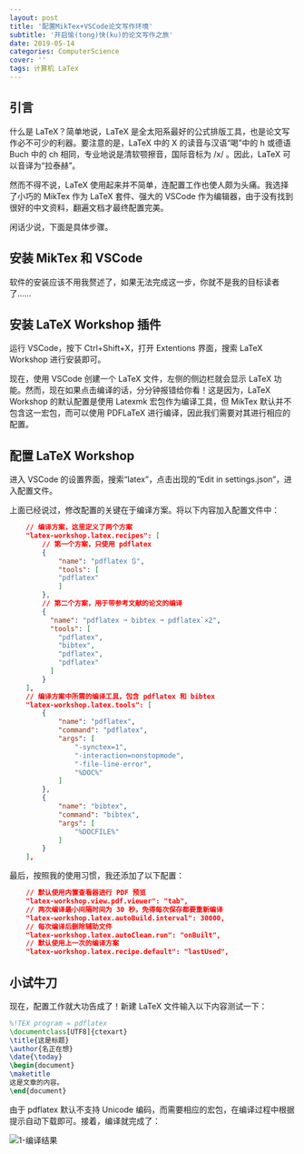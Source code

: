 ```yaml
---
layout: post
title: '配置MikTex+VSCode论文写作环境'
subtitle: '开启愉(tong)快(ku)的论文写作之旅'
date: 2019-05-14
categories: ComputerScience
cover: ''
tags: 计算机 LaTex
---
```


## 引言

什么是 LaTeX？简单地说，LaTeX 是全太阳系最好的公式排版工具，也是论文写作必不可少的利器。要注意的是，LaTeX 中的 X 的读音与汉语“喝”中的 h 或德语 Buch 中的 ch 相同，专业地说是清软颚擦音，国际音标为 /x/ 。因此，LaTeX 可以音译为“拉泰赫”。

然而不得不说，LaTeX 使用起来并不简单，连配置工作也使人颇为头痛。我选择了小巧的 MikTex 作为 LaTeX 套件、强大的 VSCode 作为编辑器，由于没有找到很好的中文资料，翻遍文档才最终配置完美。

闲话少说，下面是具体步骤。

## 安装 MikTex 和 VSCode

软件的安装应该不用我赘述了，如果无法完成这一步，你就不是我的目标读者了……

## 安装 LaTeX Workshop 插件

运行 VSCode，按下 Ctrl+Shift+X，打开 Extentions 界面，搜索 LaTeX Workshop 进行安装即可。

现在，使用 VSCode 创建一个 LaTeX 文件，左侧的侧边栏就会显示 LaTeX 功能。然而，现在如果点击编译的话，分分钟报错给你看！这是因为，LaTeX Workshop 的默认配置是使用 Latexmk 宏包作为编译工具，但 MikTex 默认并不包含这一宏包，而可以使用 PDFLaTeX 进行编译，因此我们需要对其进行相应的配置。

## 配置 LaTeX Workshop

进入 VSCode 的设置界面，搜索“latex”，点击出现的“Edit in settings.json”，进入配置文件。

上面已经说过，修改配置的关键在于编译方案。将以下内容加入配置文件中：

```json
    // 编译方案，这里定义了两个方案
    "latex-workshop.latex.recipes": [
        // 第一个方案，只使用 pdflatex
        {
            "name": "pdflatex 🔃",
            "tools": [
            "pdflatex"
            ]
        },
        // 第二个方案，用于带参考文献的论文的编译
        {
          "name": "pdflatex ➞ bibtex ➞ pdflatex`×2",
          "tools": [
            "pdflatex",
            "bibtex",
            "pdflatex",
            "pdflatex"
          ]
        }
    ],
    // 编译方案中所需的编译工具，包含 pdflatex 和 bibtex
    "latex-workshop.latex.tools": [
        {
            "name": "pdflatex",
            "command": "pdflatex",
            "args": [
                "-synctex=1",
                "-interaction=nonstopmode",
                "-file-line-error",
                "%DOC%"
            ]
        },
        {
            "name": "bibtex",
            "command": "bibtex",
            "args": [
                "%DOCFILE%"
            ]
        }
    ],
```

最后，按照我的使用习惯，我还添加了以下配置：

```json
    // 默认使用内置查看器进行 PDF 预览
    "latex-workshop.view.pdf.viewer": "tab",
    // 两次编译最小间隔时间为 30 秒，免得每次保存都要重新编译
    "latex-workshop.latex.autoBuild.interval": 30000,
    // 每次编译后删除辅助文件
    "latex-workshop.latex.autoClean.run": "onBuilt",
    // 默认使用上一次的编译方案
    "latex-workshop.latex.recipe.default": "lastUsed",
```

## 小试牛刀

现在，配置工作就大功告成了！新建 LaTeX 文件输入以下内容测试一下：

```latex
%!TEX program = pdflatex
\documentclass[UTF8]{ctexart}
\title{这是标题}
\author{名正在想}
\date{\today}
\begin{document}
\maketitle
这是文章的内容。
\end{document}
```

由于 pdflatex 默认不支持 Unicode 编码，而需要相应的宏包，在编译过程中根据提示自动下载即可。接着，编译就完成了：

![1-编译结果](../../../assets/img/miktex-vscode-1.png)